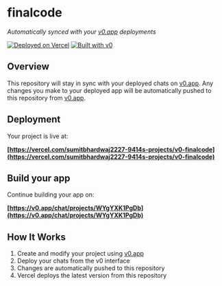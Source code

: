 # finalcode

*Automatically synced with your [v0.app](https://v0.app) deployments*

[![Deployed on Vercel](https://img.shields.io/badge/Deployed%20on-Vercel-black?style=for-the-badge&logo=vercel)](https://vercel.com/sumitbhardwaj2227-9414s-projects/v0-finalcode)
[![Built with v0](https://img.shields.io/badge/Built%20with-v0.app-black?style=for-the-badge)](https://v0.app/chat/projects/WYgYXK1PgDb)

## Overview

This repository will stay in sync with your deployed chats on [v0.app](https://v0.app).
Any changes you make to your deployed app will be automatically pushed to this repository from [v0.app](https://v0.app).

## Deployment

Your project is live at:

**[https://vercel.com/sumitbhardwaj2227-9414s-projects/v0-finalcode](https://vercel.com/sumitbhardwaj2227-9414s-projects/v0-finalcode)**

## Build your app

Continue building your app on:

**[https://v0.app/chat/projects/WYgYXK1PgDb](https://v0.app/chat/projects/WYgYXK1PgDb)**

## How It Works

1. Create and modify your project using [v0.app](https://v0.app)
2. Deploy your chats from the v0 interface
3. Changes are automatically pushed to this repository
4. Vercel deploys the latest version from this repository
